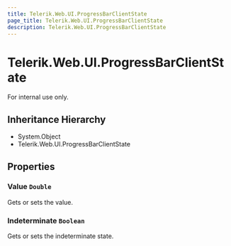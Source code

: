 ```yaml
---
title: Telerik.Web.UI.ProgressBarClientState
page_title: Telerik.Web.UI.ProgressBarClientState
description: Telerik.Web.UI.ProgressBarClientState
---
```


# Telerik.Web.UI.ProgressBarClientState

For internal use only.

## Inheritance Hierarchy

* System.Object
* Telerik.Web.UI.ProgressBarClientState

## Properties

###  Value `Double`

Gets or sets the value.

###  Indeterminate `Boolean`

Gets or sets the indeterminate state.

